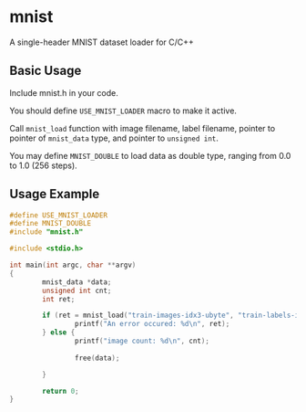 mnist
=====

A single-header MNIST dataset loader for C/C++


Basic Usage
-----

Include mnist.h in your code.

You should define `USE_MNIST_LOADER` macro to make it active.

Call `mnist_load` function with image filename, label filename, pointer to pointer of `mnist_data` type, and pointer to `unsigned int`.

You may define `MNIST_DOUBLE` to load data as double type, ranging from 0.0 to 1.0 (256 steps).


Usage Example
-----
```cpp
#define USE_MNIST_LOADER
#define MNIST_DOUBLE
#include "mnist.h"

#include <stdio.h>

int main(int argc, char **argv)
{
        mnist_data *data;
        unsigned int cnt;
        int ret;

        if (ret = mnist_load("train-images-idx3-ubyte", "train-labels-idx1-ubyte", &data, &cnt)) {
                printf("An error occured: %d\n", ret);
        } else {
                printf("image count: %d\n", cnt);
        
                free(data);

        }

        return 0;
}
```
